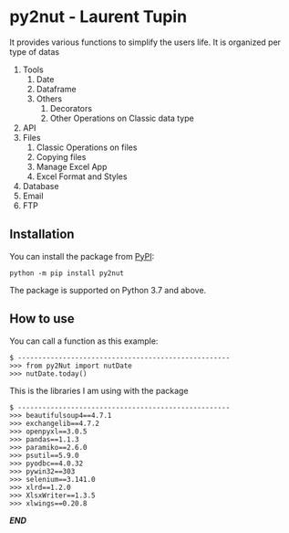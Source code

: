 # py2nut - Laurent Tupin

It provides various functions to simplify the users life. 
It is organized per type of datas
1. Tools
   1. Date
   2. Dataframe
   3. Others
      1. Decorators
      2. Other Operations on Classic data type
2. API
3. Files
   1. Classic Operations on files
   2. Copying files
   3. Manage Excel App
   4. Excel Format and Styles
4. Database
5. Email
6. FTP


## Installation

You can install the package from [PyPI](https://pypi.org/project/py2nut/):

    python -m pip install py2nut

The package is supported on Python 3.7 and above.



## How to use


You can call a function as this example:

    $ ----------------------------------------------------
    >>> from py2Nut import nutDate
    >>> nutDate.today()



This is the libraries I am using with the package

    $ ----------------------------------------------------
    >>> beautifulsoup4==4.7.1
    >>> exchangelib==4.7.2
    >>> openpyxl==3.0.5
    >>> pandas==1.1.3
    >>> paramiko==2.6.0
    >>> psutil==5.9.0
    >>> pyodbc==4.0.32
    >>> pywin32==303
    >>> selenium==3.141.0
    >>> xlrd==1.2.0
    >>> XlsxWriter==1.3.5
    >>> xlwings==0.20.8    
    
***END***